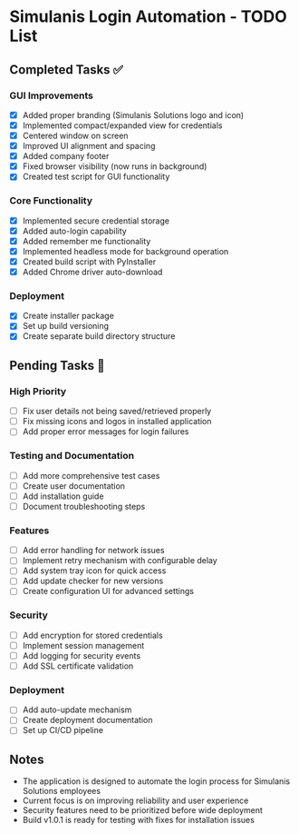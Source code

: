 # Simulanis Login Automation - TODO List

## Completed Tasks ✅

### GUI Improvements
- [x] Added proper branding (Simulanis Solutions logo and icon)
- [x] Implemented compact/expanded view for credentials
- [x] Centered window on screen
- [x] Improved UI alignment and spacing
- [x] Added company footer
- [x] Fixed browser visibility (now runs in background)
- [x] Created test script for GUI functionality

### Core Functionality
- [x] Implemented secure credential storage
- [x] Added auto-login capability
- [x] Added remember me functionality
- [x] Implemented headless mode for background operation
- [x] Created build script with PyInstaller
- [x] Added Chrome driver auto-download

### Deployment
- [x] Create installer package
- [x] Set up build versioning
- [x] Create separate build directory structure

## Pending Tasks 📝

### High Priority
- [ ] Fix user details not being saved/retrieved properly
- [ ] Fix missing icons and logos in installed application
- [ ] Add proper error messages for login failures

### Testing and Documentation
- [ ] Add more comprehensive test cases
- [ ] Create user documentation
- [ ] Add installation guide
- [ ] Document troubleshooting steps

### Features
- [ ] Add error handling for network issues
- [ ] Implement retry mechanism with configurable delay
- [ ] Add system tray icon for quick access
- [ ] Add update checker for new versions
- [ ] Create configuration UI for advanced settings

### Security
- [ ] Add encryption for stored credentials
- [ ] Implement session management
- [ ] Add logging for security events
- [ ] Add SSL certificate validation

### Deployment
- [ ] Add auto-update mechanism
- [ ] Create deployment documentation
- [ ] Set up CI/CD pipeline

## Notes
- The application is designed to automate the login process for Simulanis Solutions employees
- Current focus is on improving reliability and user experience
- Security features need to be prioritized before wide deployment
- Build v1.0.1 is ready for testing with fixes for installation issues 